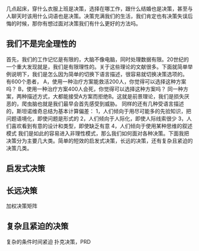 
几点起床，穿什么衣服上班是决策，选择在哪工作，跟什么结婚也是决策，甚至与人聊天时该用什么词语也是决策。决策充满我们的生活，我们肯定也有决策失误后悔的时候，那你有想过面对决策我们有什么更好的方法吗。
## 我们不是完全理性的
首先，我们的工作记忆是有限的，大脑不像电脑，同时处理数据有限。20世纪的一个重大发现就是，我们是有限理性的。关于这些理论的文献很多。下面就简单举例说明下，我们是怎么因为简单的切换下语言描述，很容易就切换决策选项的。
有600个患者，
A，使用一种治疗方案能救活200人，你觉得可以选择这种方案吗？
B，使用一种治疗方案400人会死，你觉得可以选择这种方案吗？
同一种方案，两种描述方式，大都能接受A方案而拒绝B。这就是前景理论，我们是损失厌恶的，爬虫脑也就是我们最早会首先感受到威胁。
同样的还有几种受语言描述的，斯坦诺维奇总结为基本计算偏差：
1，人们倾向于用尽可能多的先验知识，把问题语境化，即使问题是形式的
2，人们倾向于人际化，即使人际线索很少
3，人们喜欢看到有意的设计和类型，即使缺乏有意
4，人们倾向于使用某种思维的叙述模式
我们是如此的容易进入非理性模式，那么我们如何面对各种决策。下面我把决策分为主要几大类。简单的短效的启发式决策，长远的决策，还有复杂且紧迫的决策几类。

## 启发式决策

## 长远决策
加权决策矩阵

## 复杂且紧迫的决策
复杂的条件时间紧迫 扑克决策，PRD